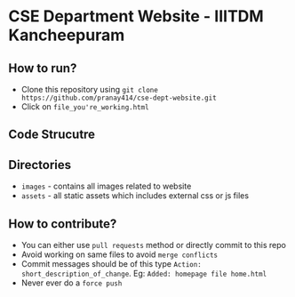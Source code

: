 # CSE Department Website - IIITDM Kancheepuram
## How to run?
* Clone this repository using `git clone https://github.com/pranay414/cse-dept-website.git`
* Click on `file_you're_working.html`

## Code Strucutre
## Directories
* `images` - contains all images related to website
* `assets` - all static assets which includes external css or js files

## How to contribute?
* You can either use `pull requests` method or directly commit to this repo
* Avoid working on same files to avoid `merge conflicts`
* Commit messages should be of this type `Action: short_description_of_change`. Eg: `Added: homepage file home.html`
* Never ever do a `force push`
